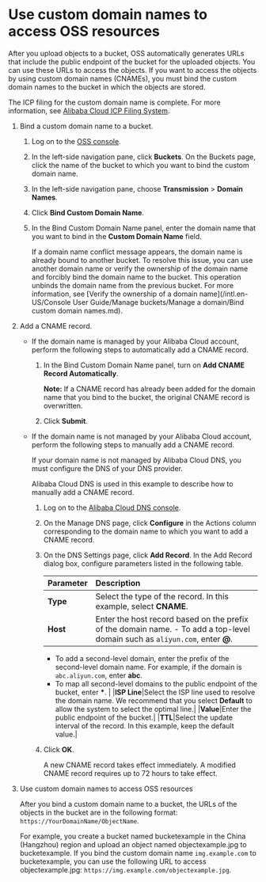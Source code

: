 # Use custom domain names to access OSS resources

After you upload objects to a bucket, OSS automatically generates URLs that include the public endpoint of the bucket for the uploaded objects. You can use these URLs to access the objects. If you want to access the objects by using custom domain names \(CNAMEs\), you must bind the custom domain names to the bucket in which the objects are stored.

The ICP filing for the custom domain name is complete. For more information, see [Alibaba Cloud ICP Filing System](https://beian.aliyun.com/order/selfBaIndex.htm).

1.  Bind a custom domain name to a bucket.

    1.  Log on to the [OSS console](https://oss.console.aliyun.com/).

    2.  In the left-side navigation pane, click **Buckets**. On the Buckets page, click the name of the bucket to which you want to bind the custom domain name.

    3.  In the left-side navigation pane, choose **Transmission** \> **Domain Names**.

    4.  Click **Bind Custom Domain Name**.

    5.  In the Bind Custom Domain Name panel, enter the domain name that you want to bind in the **Custom Domain Name** field.

        If a domain name conflict message appears, the domain name is already bound to another bucket. To resolve this issue, you can use another domain name or verify the ownership of the domain name and forcibly bind the domain name to the bucket. This operation unbinds the domain name from the previous bucket. For more information, see [Verify the ownership of a domain name](/intl.en-US/Console User Guide/Manage buckets/Manage a domain/Bind custom domain names.md).

2.  Add a CNAME record.

    -   If the domain name is managed by your Alibaba Cloud account, perform the following steps to automatically add a CNAME record.
        1.  In the Bind Custom Domain Name panel, turn on **Add CNAME Record Automatically**.

            **Note:** If a CNAME record has already been added for the domain name that you bind to the bucket, the original CNAME record is overwritten.

        2.  Click **Submit**.
    -   If the domain name is not managed by your Alibaba Cloud account, perform the following steps to manually add a CNAME record.

        If your domain name is not managed by Alibaba Cloud DNS, you must configure the DNS of your DNS provider.

        Alibaba Cloud DNS is used in this example to describe how to manually add a CNAME record.

        1.  Log on to the [Alibaba Cloud DNS console](https://dns.console.aliyun.com/#/dns/domainList).
        2.  On the Manage DNS page, click **Configure** in the Actions column corresponding to the domain name to which you want to add a CNAME record.
        3.  On the DNS Settings page, click **Add Record**. In the Add Record dialog box, configure parameters listed in the following table.

            |Parameter|Description|
            |:--------|:----------|
            |**Type**|Select the type of the record. In this example, select **CNAME**.|
            |**Host**|Enter the host record based on the prefix of the domain name.             -   To add a top-level domain such as `aliyun.com`, enter **@**.
            -   To add a second-level domain, enter the prefix of the second-level domain name. For example, if the domain is `abc.aliyun.com`, enter **abc**.
            -   To map all second-level domains to the public endpoint of the bucket, enter **\***. |
            |**ISP Line**|Select the ISP line used to resolve the domain name. We recommend that you select **Default** to allow the system to select the optimal line.|
            |**Value**|Enter the public endpoint of the bucket.|
            |**TTL**|Select the update interval of the record. In this example, keep the default value.|

        4.  Click **OK**.

            A new CNAME record takes effect immediately. A modified CNAME record requires up to 72 hours to take effect.

3.  Use custom domain names to access OSS resources

    After you bind a custom domain name to a bucket, the URLs of the objects in the bucket are in the following format: `https://YourDomainName/ObjectName`.

    For example, you create a bucket named bucketexample in the China \(Hangzhou\) region and upload an object named objectexample.jpg to bucketexample. If you bind the custom domain name `img.example.com` to bucketexample, you can use the following URL to access objectexample.jpg: `https://img.example.com/objectexample.jpg`.


